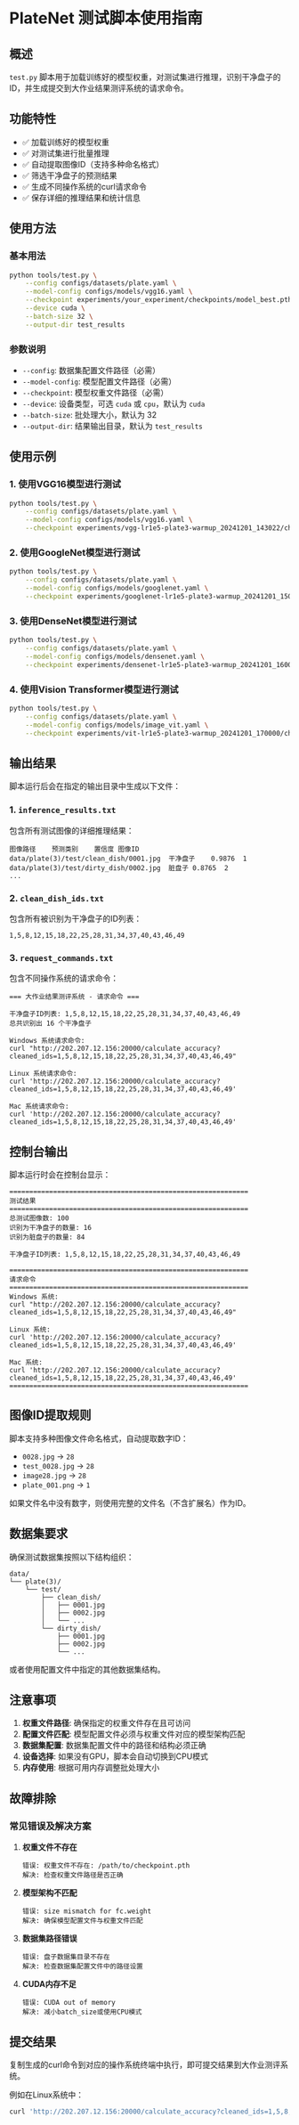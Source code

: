 # PlateNet 测试脚本使用指南

## 概述

`test.py` 脚本用于加载训练好的模型权重，对测试集进行推理，识别干净盘子的ID，并生成提交到大作业结果测评系统的请求命令。

## 功能特性

- ✅ 加载训练好的模型权重
- ✅ 对测试集进行批量推理
- ✅ 自动提取图像ID（支持多种命名格式）
- ✅ 筛选干净盘子的预测结果
- ✅ 生成不同操作系统的curl请求命令
- ✅ 保存详细的推理结果和统计信息

## 使用方法

### 基本用法

```bash
python tools/test.py \
    --config configs/datasets/plate.yaml \
    --model-config configs/models/vgg16.yaml \
    --checkpoint experiments/your_experiment/checkpoints/model_best.pth \
    --device cuda \
    --batch-size 32 \
    --output-dir test_results
```

### 参数说明

- `--config`: 数据集配置文件路径（必需）
- `--model-config`: 模型配置文件路径（必需）
- `--checkpoint`: 模型权重文件路径（必需）
- `--device`: 设备类型，可选 `cuda` 或 `cpu`，默认为 `cuda`
- `--batch-size`: 批处理大小，默认为 32
- `--output-dir`: 结果输出目录，默认为 `test_results`

## 使用示例

### 1. 使用VGG16模型进行测试

```bash
python tools/test.py \
    --config configs/datasets/plate.yaml \
    --model-config configs/models/vgg16.yaml \
    --checkpoint experiments/vgg-lr1e5-plate3-warmup_20241201_143022/checkpoints/model_best.pth
```

### 2. 使用GoogleNet模型进行测试

```bash
python tools/test.py \
    --config configs/datasets/plate.yaml \
    --model-config configs/models/googlenet.yaml \
    --checkpoint experiments/googlenet-lr1e5-plate3-warmup_20241201_150000/checkpoints/model_best.pth
```

### 3. 使用DenseNet模型进行测试

```bash
python tools/test.py \
    --config configs/datasets/plate.yaml \
    --model-config configs/models/densenet.yaml \
    --checkpoint experiments/densenet-lr1e5-plate3-warmup_20241201_160000/checkpoints/model_best.pth
```

### 4. 使用Vision Transformer模型进行测试

```bash
python tools/test.py \
    --config configs/datasets/plate.yaml \
    --model-config configs/models/image_vit.yaml \
    --checkpoint experiments/vit-lr1e5-plate3-warmup_20241201_170000/checkpoints/model_best.pth
```

## 输出结果

脚本运行后会在指定的输出目录中生成以下文件：

### 1. `inference_results.txt`
包含所有测试图像的详细推理结果：
```
图像路径	预测类别	置信度	图像ID
data/plate(3)/test/clean_dish/0001.jpg	干净盘子	0.9876	1
data/plate(3)/test/dirty_dish/0002.jpg	脏盘子	0.8765	2
...
```

### 2. `clean_dish_ids.txt`
包含所有被识别为干净盘子的ID列表：
```
1,5,8,12,15,18,22,25,28,31,34,37,40,43,46,49
```

### 3. `request_commands.txt`
包含不同操作系统的请求命令：
```
=== 大作业结果测评系统 - 请求命令 ===

干净盘子ID列表: 1,5,8,12,15,18,22,25,28,31,34,37,40,43,46,49
总共识别出 16 个干净盘子

Windows 系统请求命令:
curl "http://202.207.12.156:20000/calculate_accuracy?cleaned_ids=1,5,8,12,15,18,22,25,28,31,34,37,40,43,46,49"

Linux 系统请求命令:
curl 'http://202.207.12.156:20000/calculate_accuracy?cleaned_ids=1,5,8,12,15,18,22,25,28,31,34,37,40,43,46,49'

Mac 系统请求命令:
curl 'http://202.207.12.156:20000/calculate_accuracy?cleaned_ids=1,5,8,12,15,18,22,25,28,31,34,37,40,43,46,49'
```

## 控制台输出

脚本运行时会在控制台显示：

```
============================================================
测试结果
============================================================
总测试图像数: 100
识别为干净盘子的数量: 16
识别为脏盘子的数量: 84

干净盘子ID列表: 1,5,8,12,15,18,22,25,28,31,34,37,40,43,46,49

============================================================
请求命令
============================================================
Windows 系统:
curl "http://202.207.12.156:20000/calculate_accuracy?cleaned_ids=1,5,8,12,15,18,22,25,28,31,34,37,40,43,46,49"

Linux 系统:
curl 'http://202.207.12.156:20000/calculate_accuracy?cleaned_ids=1,5,8,12,15,18,22,25,28,31,34,37,40,43,46,49'

Mac 系统:
curl 'http://202.207.12.156:20000/calculate_accuracy?cleaned_ids=1,5,8,12,15,18,22,25,28,31,34,37,40,43,46,49'
============================================================
```

## 图像ID提取规则

脚本支持多种图像文件命名格式，自动提取数字ID：

- `0028.jpg` → `28`
- `test_0028.jpg` → `28`  
- `image28.jpg` → `28`
- `plate_001.png` → `1`

如果文件名中没有数字，则使用完整的文件名（不含扩展名）作为ID。

## 数据集要求

确保测试数据集按照以下结构组织：

```
data/
└── plate(3)/
    └── test/
        ├── clean_dish/
        │   ├── 0001.jpg
        │   ├── 0002.jpg
        │   └── ...
        └── dirty_dish/
            ├── 0001.jpg
            ├── 0002.jpg
            └── ...
```

或者使用配置文件中指定的其他数据集结构。

## 注意事项

1. **权重文件路径**: 确保指定的权重文件存在且可访问
2. **配置文件匹配**: 模型配置文件必须与权重文件对应的模型架构匹配
3. **数据集配置**: 数据集配置文件中的路径和结构必须正确
4. **设备选择**: 如果没有GPU，脚本会自动切换到CPU模式
5. **内存使用**: 根据可用内存调整批处理大小

## 故障排除

### 常见错误及解决方案

1. **权重文件不存在**
   ```
   错误: 权重文件不存在: /path/to/checkpoint.pth
   解决: 检查权重文件路径是否正确
   ```

2. **模型架构不匹配**
   ```
   错误: size mismatch for fc.weight
   解决: 确保模型配置文件与权重文件匹配
   ```

3. **数据集路径错误**
   ```
   错误: 盘子数据集目录不存在
   解决: 检查数据集配置文件中的路径设置
   ```

4. **CUDA内存不足**
   ```
   错误: CUDA out of memory
   解决: 减小batch_size或使用CPU模式
   ```

## 提交结果

复制生成的curl命令到对应的操作系统终端中执行，即可提交结果到大作业测评系统。

例如在Linux系统中：
```bash
curl 'http://202.207.12.156:20000/calculate_accuracy?cleaned_ids=1,5,8,12,15,18,22,25,28,31,34,37,40,43,46,49'
``` 